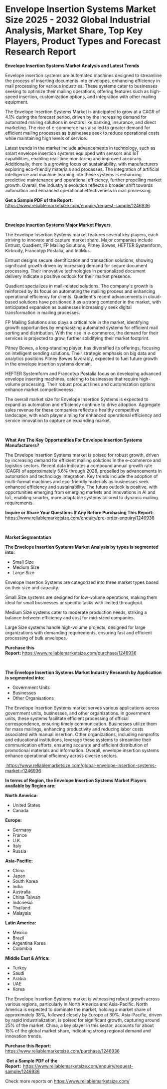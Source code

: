 <p><h1>Envelope Insertion Systems Market Size 2025 - 2032 Global Industrial Analysis, Market Share, Top Key Players, Product Types and Forecast Research Report</h1></p><p><strong>Envelope Insertion Systems Market Analysis and Latest Trends</strong></p>
<p><p>Envelope insertion systems are automated machines designed to streamline the process of inserting documents into envelopes, enhancing efficiency in mail processing for various industries. These systems cater to businesses seeking to optimize their mailing operations, offering features such as high-speed insertion, customization options, and integration with other mailing equipment.</p><p>The Envelope Insertion Systems Market is anticipated to grow at a CAGR of 4.1% during the forecast period, driven by the increasing demand for automated mailing solutions in sectors like banking, insurance, and direct marketing. The rise of e-commerce has also led to greater demand for efficient mailing processes as businesses seek to reduce operational costs while maintaining high levels of service. </p><p>Latest trends in the market include advancements in technology, such as smart envelope insertion systems equipped with sensors and IoT capabilities, enabling real-time monitoring and improved accuracy. Additionally, there is a growing focus on sustainability, with manufacturers exploring eco-friendly materials and processes. The integration of artificial intelligence and machine learning into these systems is enhancing predictive maintenance and operational efficiency, further propelling market growth. Overall, the industry's evolution reflects a broader shift towards automation and enhanced operational effectiveness in mail processing.</p></p>
<p><strong>Get a Sample PDF of the Report:&nbsp;</strong> <a href="https://www.reliablemarketsize.com/enquiry/request-sample/1246936?utm_campaign=2005&utm_medium=2&utm_source=Github&utm_content=ia&utm_term=01032025&utm_id=envelope-insertion-systems">https://www.reliablemarketsize.com/enquiry/request-sample/1246936</a></p>
<p>&nbsp;</p>
<p><strong>Envelope Insertion Systems Major Market Players</strong></p>
<p><p>The Envelope Insertion Systems market features several key players, each striving to innovate and capture market share. Major companies include Entrust, Quadient, FP Mailing Solutions, Pitney Bowes, HEFTER Systemform, Kirkrudy, Francotyp Postalia, and IntiMus.</p><p>Entrust designs secure identification and transaction solutions, showing significant growth driven by increasing demand for secure document processing. Their innovative technologies in personalized document delivery indicate a positive outlook for their market presence.</p><p>Quadient specializes in mail-related solutions. The company's growth is reinforced by its focus on automating the mailing process and enhancing operational efficiency for clients. Quadient's recent advancements in cloud-based solutions have positioned it as a strong contender in the market, with anticipated expansion as businesses increasingly seek digital transformation in mailing processes.</p><p>FP Mailing Solutions also plays a critical role in the market, identifying growth opportunities by emphasizing automated systems for efficient mail sorting and distribution. With the rise in e-commerce, the demand for their services is projected to grow, further solidifying their market footprint.</p><p>Pitney Bowes, a long-standing player, has diversified its offerings, focusing on intelligent sending solutions. Their strategic emphasis on big data and analytics positions Pitney Bowes favorably, expected to fuel future growth in the envelope insertion systems domain.</p><p>HEFTER Systemform and Francotyp Postalia focus on developing advanced envelope inserting machines, catering to businesses that require high-volume processing. Their robust product lines and customization options enhance market competitiveness.</p><p>The overall market size for Envelope Insertion Systems is expected to expand as automation and efficiency continue to drive adoption. Aggregate sales revenue for these companies reflects a healthy competitive landscape, with each player aiming for enhanced operational efficiency and service innovation to capture an expanding market.</p></p>
<p>&nbsp;</p>
<p><strong>What Are The Key Opportunities For Envelope Insertion Systems Manufacturers?</strong></p>
<p><p>The Envelope Insertion Systems market is poised for robust growth, driven by increasing demand for efficient mailing solutions in the e-commerce and logistics sectors. Recent data indicates a compound annual growth rate (CAGR) of approximately 5.6% through 2028, propelled by advancements in automation and technology integration. Key trends include the adoption of multi-format machines and eco-friendly materials as businesses seek enhanced efficiency and sustainability. The future outlook is positive, with opportunities emerging from emerging markets and innovations in AI and IoT, enabling smarter, more adaptable systems tailored to dynamic mailing requirements.</p></p>
<p><strong>Inquire or Share Your Questions If Any Before Purchasing This Report:</strong> <a href="https://www.reliablemarketsize.com/enquiry/pre-order-enquiry/1246936?utm_campaign=2005&utm_medium=2&utm_source=Github&utm_content=ia&utm_term=01032025&utm_id=envelope-insertion-systems">https://www.reliablemarketsize.com/enquiry/pre-order-enquiry/1246936</a></p>
<p>&nbsp;</p>
<p><strong>Market Segmentation</strong></p>
<p><strong>The Envelope Insertion Systems Market Analysis by types is segmented into:</strong></p>
<p><ul><li>Small Size</li><li>Medium Size</li><li>Large Size</li></ul></p>
<p><p>Envelope Insertion Systems are categorized into three market types based on their size and capacity. </p><p>Small Size systems are designed for low-volume operations, making them ideal for small businesses or specific tasks with limited throughput. </p><p>Medium Size systems cater to moderate production needs, striking a balance between efficiency and cost for mid-sized companies. </p><p>Large Size systems handle high-volume projects, designed for large organizations with demanding requirements, ensuring fast and efficient processing of bulk envelopes.</p></p>
<p><strong>Purchase this Report:&nbsp;</strong><a href="https://www.reliablemarketsize.com/purchase/1246936?utm_campaign=2005&utm_medium=2&utm_source=Github&utm_content=ia&utm_term=01032025&utm_id=envelope-insertion-systems">https://www.reliablemarketsize.com/purchase/1246936</a></p>
<p>&nbsp;</p>
<p><strong>The Envelope Insertion Systems Market Industry Research by Application is segmented into:</strong></p>
<p><ul><li>Government Units</li><li>Businesses</li><li>Other Organisations</li></ul></p>
<p><p>The Envelope Insertion Systems market serves various applications across government units, businesses, and other organizations. In government units, these systems facilitate efficient processing of official correspondence, ensuring timely communication. Businesses utilize them for mass mailings, enhancing productivity and reducing labor costs associated with manual insertion. Other organizations, including nonprofits and educational institutions, leverage these systems to streamline their communication efforts, ensuring accurate and efficient distribution of promotional materials and information. Overall, envelope insertion systems enhance operational efficiency across diverse sectors.</p></p>
<p><a href="https://www.reliablemarketsize.com/global-envelope-insertion-systems-market-r1246936?utm_campaign=2005&utm_medium=2&utm_source=Github&utm_content=ia&utm_term=01032025&utm_id=envelope-insertion-systems">&nbsp;https://www.reliablemarketsize.com/global-envelope-insertion-systems-market-r1246936</a></p>
<p><strong>In terms of Region, the Envelope Insertion Systems Market Players available by Region are:</strong></p>
<p>
    <p> <strong> North America: </strong>
        <ul>
            <li>United States</li>
            <li>Canada</li>
        </ul>
        </p> 
    <p> <strong> Europe: </strong>
        <ul>
            <li>Germany</li>
            <li>France</li>
            <li>U.K.</li>
            <li>Italy</li>
            <li>Russia</li>
        </ul>
        </p> 
    <p> <strong> Asia-Pacific: </strong>
        <ul>
            <li>China</li>
            <li>Japan</li>
            <li>South Korea</li>
            <li>India</li>
            <li>Australia</li>
            <li>China Taiwan</li>
            <li>Indonesia</li>
            <li>Thailand</li>
            <li>Malaysia</li>
        </ul>
        </p> 
    <p> <strong> Latin America: </strong>
        <ul>
            <li>Mexico</li>
            <li>Brazil</li>
            <li>Argentina Korea</li>
            <li>Colombia</li>
        </ul>
        </p> 
    <p> <strong> Middle East & Africa: </strong>
        <ul>
            <li>Turkey</li>
            <li>Saudi</li>
            <li>Arabia</li>
            <li>UAE</li>
            <li>Korea</li>
        </ul>
    </p>
    </p>
<p><p>The Envelope Insertion Systems market is witnessing robust growth across various regions, particularly in North America and Asia-Pacific. North America is expected to dominate the market, holding a market share of approximately 38%, followed closely by Europe at 30%. Asia-Pacific, driven by rapid industrialization, is poised for significant growth, capturing around 25% of the market. China, a key player in this sector, accounts for about 15% of the global market share, indicating strong regional demand and innovation trends.</p></p>
<p><strong>Purchase this Report: </strong><a href="https://www.reliablemarketsize.com/purchase/1246936?utm_campaign=2005&utm_medium=2&utm_source=Github&utm_content=ia&utm_term=01032025&utm_id=envelope-insertion-systems">https://www.reliablemarketsize.com/purchase/1246936</a></p>
<p>&nbsp;<strong>Get a Sample PDF of the Report:&nbsp;&nbsp;</strong><a href="https://www.reliablemarketsize.com/enquiry/request-sample/1246936?utm_campaign=2005&utm_medium=2&utm_source=Github&utm_content=ia&utm_term=01032025&utm_id=envelope-insertion-systems">https://www.reliablemarketsize.com/enquiry/request-sample/1246936</a></p>
<p><strong></strong></p>
<p>Check more reports on <a href="https://www.reliablemarketsize.com/?utm_campaign=2005&utm_medium=2&utm_source=Github&utm_content=ia&utm_term=01032025&utm_id=envelope-insertion-systems">https://www.reliablemarketsize.com/</a></p>
